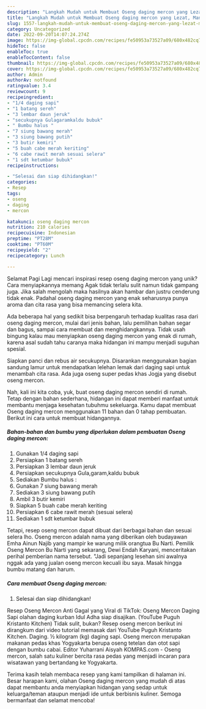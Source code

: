 ```yaml
---
description: "Langkah Mudah untuk Membuat Oseng daging mercon yang Lezat, Mantap"
title: "Langkah Mudah untuk Membuat Oseng daging mercon yang Lezat, Mantap"
slug: 1557-langkah-mudah-untuk-membuat-oseng-daging-mercon-yang-lezat-mantap
category: Uncategorized
date: 2022-09-20T14:07:24.274Z
image: https://img-global.cpcdn.com/recipes/fe50953a73527a09/680x482cq70/oseng-daging-mercon-foto-resep-utama.jpg
hideToc: false
enableToc: true
enableTocContent: false
thumbnail: https://img-global.cpcdn.com/recipes/fe50953a73527a09/680x482cq70/oseng-daging-mercon-foto-resep-utama.jpg
cover: https://img-global.cpcdn.com/recipes/fe50953a73527a09/680x482cq70/oseng-daging-mercon-foto-resep-utama.jpg
author: Admin
authorAv: notfound
ratingvalue: 3.4
reviewcount: 9
recipeingredient:
- "1/4 daging sapi"
- "1 batang sereh"
- "3 lembar daun jeruk"
- "secukupnya Gulagaramkaldu bubuk"
- " Bumbu halus "
- "7 siung bawang merah"
- "3 siung bawang putih"
- "3 butir kemiri"
- "5 buah cabe merah keriting"
- "6 cabe rawit merah sesuai selera"
- "1 sdt ketumbar bubuk"
recipeinstructions:

- "Selesai dan siap dihidangkan!"
categories:
- Resep
tags:
- oseng
- daging
- mercon

katakunci: oseng daging mercon 
nutrition: 210 calories
recipecuisine: Indonesian
preptime: "PT28M"
cooktime: "PT60M"
recipeyield: "2"
recipecategory: Lunch

---
```



Selamat Pagi Lagi mencari inspirasi resep oseng daging mercon yang unik? Cara menyiapkannya memang Agak tidak terlalu sulit namun tidak gampang juga. Jika salah mengolah maka hasilnya akan hambar dan justru cenderung tidak enak. Padahal oseng daging mercon yang enak seharusnya punya aroma dan cita rasa yang bisa memancing selera kita.


Ada beberapa hal yang sedikit bisa berpengaruh terhadap kualitas rasa dari oseng daging mercon, mulai dari jenis bahan, lalu pemilihan bahan segar dan bagus, sampai cara membuat dan menghidangkannya. Tidak usah bingung kalau mau menyiapkan oseng daging mercon yang enak di rumah, karena asal sudah tahu caranya maka hidangan ini mampu menjadi suguhan spesial.

Siapkan panci dan rebus air secukupnya. Disarankan menggunakan bagian sandung lamur untuk mendapatkan lelehan lemak dari daging sapi untuk menambah cita rasa. Ada juga oseng super pedas khas Jogja yang disebut oseng mercon.


Nah, kali ini kita coba, yuk, buat oseng daging mercon sendiri di rumah. Tetap dengan bahan sederhana, hidangan ini dapat memberi manfaat untuk membantu menjaga kesehatan tubuhmu sekeluarga. Kamu dapat membuat Oseng daging mercon menggunakan 11 bahan dan 0 tahap pembuatan. Berikut ini cara untuk membuat hidangannya.

<!--inarticleads1-->

##### Bahan-bahan dan bumbu yang diperlukan dalam pembuatan Oseng daging mercon:

1. Gunakan 1/4 daging sapi
1. Persiapkan 1 batang sereh
1. Persiapkan 3 lembar daun jeruk
1. Persiapkan secukupnya Gula,garam,kaldu bubuk
1. Sediakan  Bumbu halus :
1. Gunakan 7 siung bawang merah
1. Sediakan 3 siung bawang putih
1. Ambil 3 butir kemiri
1. Siapkan 5 buah cabe merah keriting
1. Persiapkan 6 cabe rawit merah (sesuai selera)
1. Sediakan 1 sdt ketumbar bubuk


Tetapi, resep oseng mercon dapat dibuat dari berbagai bahan dan sesuai selera lho. Oseng mercon adalah nama yang diberikan oleh budayawan Emha Ainun Najib yang mampir ke warung milik orangtua Bu Narti. Pemilik Oseng Mercon Bu Narti yang sekarang, Dewi Endah Karyani, menceritakan perihal pemberian nama tersebut. &#34;Jadi sepanjang lesehan sini awalnya nggak ada yang jualan oseng mercon kecuali ibu saya. Masak hingga bumbu matang dan harum. 

<!--inarticleads2-->

##### Cara membuat Oseng daging mercon:


1. Selesai dan siap dihidangkan!

Resep Oseng Mercon Anti Gagal yang Viral di TikTok: Oseng Mercon Daging Sapi olahan daging kurban Idul Adha siap disajikan. (YouTube Puguh Kristanto Kitchen) Tidak sulit, bukan? Resep oseng mercon berikut ini dirangkum dari video tutorial memasak dari YouTube Puguh Kristanto Kitchen. Daging. ½ kilogram (kg) daging sapi. Oseng mercon merupakan makanan pedas khas Yogyakarta berupa oseng tetelan dan otot sapi dengan bumbu cabai. Editor Yuharrani Aisyah KOMPAS.com - Oseng mercon, salah satu kuliner bercita rasa pedas yang menjadi incaran para wisatawan yang bertandang ke Yogyakarta. 

Terima kasih telah membaca resep yang kami tampilkan di halaman ini. Besar harapan kami, olahan Oseng daging mercon yang mudah di atas dapat membantu anda menyiapkan hidangan yang sedap untuk keluarga/teman ataupun menjadi ide untuk berbisnis kuliner. Semoga bermanfaat dan selamat mencoba!

